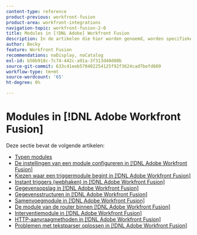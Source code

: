 ```yaml
---
content-type: reference
product-previous: workfront-fusion
product-area: workfront-integrations
navigation-topic: workfront-fusion-2-0
title: Modules in [!DNL Adobe] Workfront Fusion
description: In de artikelen die hier worden genoemd, worden specifieke modules en hun functionaliteit in [!DNL Adobe Workfront Fusion].
author: Becky
feature: Workfront Fusion
recommendations: noDisplay, noCatalog
exl-id: b50b918c-7c74-442c-a91a-3f313d40d00b
source-git-commit: 633c41eeb570402254125f92f3624cad7befd609
workflow-type: tm+mt
source-wordcount: '65'
ht-degree: 0%

---
```


# Modules in [!DNL Adobe Workfront Fusion]

Deze sectie bevat de volgende artikelen:

* [Typen modules](../../workfront-fusion/modules/module-types.md)
* [De instellingen van een module configureren in [!DNL Adobe Workfront Fusion]](../../workfront-fusion/modules/configure-a-modules-settings.md)
* [Kiezen waar een triggermodule begint in [!DNL Adobe Workfront Fusion]](../../workfront-fusion/modules/choose-where-trigger-module-starts.md)
* [Instant triggers (webhaken) in [!DNL Adobe Workfront Fusion]](/help/quicksilver/workfront-fusion/webhooks/instant-triggers-webhooks.md)
* [Gegevensopslag in [!DNL Adobe Workfront Fusion]](../../workfront-fusion/modules/data-stores.md)
* [Gegevensstructuren in [!DNL Adobe Workfront Fusion]](../../workfront-fusion/modules/data-structures.md)
* [Samenvoegmodule in [!DNL Adobe Workfront Fusion]](../../workfront-fusion/modules/aggregator-module.md)
* [De module van de router binnen [!DNL Adobe Workfront Fusion]](../../workfront-fusion/modules/router-module.md)
* [Interventiemodule in [!DNL Adobe Workfront Fusion]](../../workfront-fusion/modules/iterator-module.md)
* [HTTP-aanvraagmethoden in [!DNL Adobe Workfront Fusion]](../../workfront-fusion/modules/http-request-methods.md)
* [Problemen met tekstparser oplossen in [!DNL Adobe Workfront Fusion]](../../workfront-fusion/modules/text-parser-troubleshooting.md)
